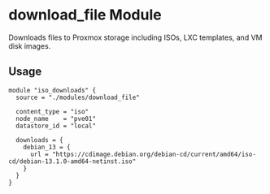 # download_file Module

Downloads files to Proxmox storage including ISOs, LXC templates, and VM disk images.

## Usage

```hcl
module "iso_downloads" {
  source = "./modules/download_file"

  content_type = "iso"
  node_name    = "pve01"
  datastore_id = "local"

  downloads = {
    debian_13 = {
      url = "https://cdimage.debian.org/debian-cd/current/amd64/iso-cd/debian-13.1.0-amd64-netinst.iso"
    }
  }
}
```

<!-- BEGIN_TF_DOCS -->
<!-- END_TF_DOCS -->
